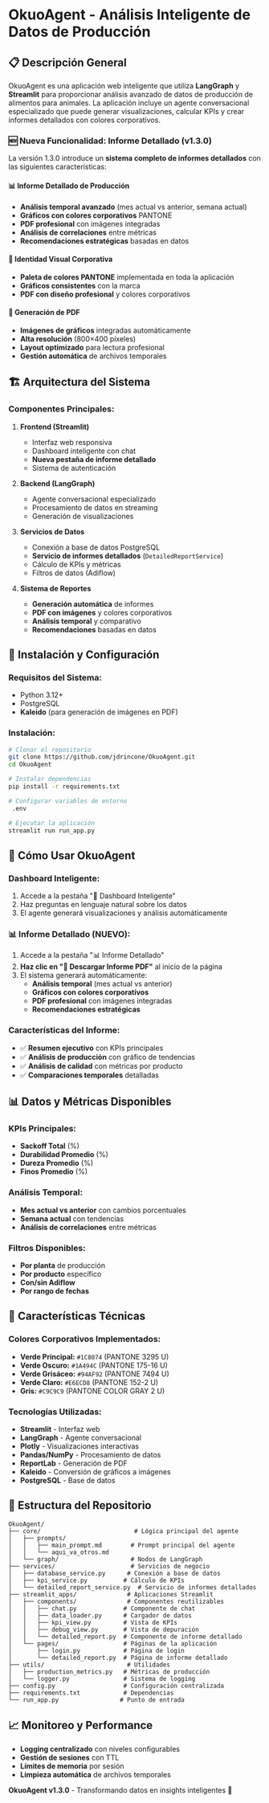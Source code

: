 # OkuoAgent - Análisis Inteligente de Datos de Producción

## 📋 Descripción General

OkuoAgent es una aplicación web inteligente que utiliza **LangGraph** y **Streamlit** para proporcionar análisis avanzado de datos de producción de alimentos para animales. La aplicación incluye un agente conversacional especializado que puede generar visualizaciones, calcular KPIs y crear informes detallados con colores corporativos.

### 🆕 **Nueva Funcionalidad: Informe Detallado (v1.3.0)**

La versión 1.3.0 introduce un **sistema completo de informes detallados** con las siguientes características:

#### 📊 **Informe Detallado de Producción**
- **Análisis temporal avanzado** (mes actual vs anterior, semana actual)
- **Gráficos con colores corporativos** PANTONE
- **PDF profesional** con imágenes integradas
- **Análisis de correlaciones** entre métricas
- **Recomendaciones estratégicas** basadas en datos

#### 🎨 **Identidad Visual Corporativa**
- **Paleta de colores PANTONE** implementada en toda la aplicación
- **Gráficos consistentes** con la marca
- **PDF con diseño profesional** y colores corporativos

#### 📄 **Generación de PDF**
- **Imágenes de gráficos** integradas automáticamente
- **Alta resolución** (800×400 píxeles)
- **Layout optimizado** para lectura profesional
- **Gestión automática** de archivos temporales

## 🏗️ Arquitectura del Sistema

### **Componentes Principales:**

1. **Frontend (Streamlit)**
   - Interfaz web responsiva
   - Dashboard inteligente con chat
   - **Nueva pestaña de informe detallado**
   - Sistema de autenticación

2. **Backend (LangGraph)**
   - Agente conversacional especializado
   - Procesamiento de datos en streaming
   - Generación de visualizaciones

3. **Servicios de Datos**
   - Conexión a base de datos PostgreSQL
   - **Servicio de informes detallados** (`DetailedReportService`)
   - Cálculo de KPIs y métricas
   - Filtros de datos (Adiflow)

4. **Sistema de Reportes**
   - **Generación automática** de informes
   - **PDF con imágenes** y colores corporativos
   - **Análisis temporal** y comparativo
   - **Recomendaciones** basadas en datos

## 🚀 Instalación y Configuración

### **Requisitos del Sistema:**
- Python 3.12+
- PostgreSQL
- **Kaleido** (para generación de imágenes en PDF)

### **Instalación:**
```bash
# Clonar el repositorio
git clone https://github.com/jdrincone/OkuoAgent.git
cd OkuoAgent

# Instalar dependencias
pip install -r requirements.txt

# Configurar variables de entorno
 .env

# Ejecutar la aplicación
streamlit run run_app.py
```

## 📖 Cómo Usar OkuoAgent

### **Dashboard Inteligente:**
1. Accede a la pestaña "💬 Dashboard Inteligente"
2. Haz preguntas en lenguaje natural sobre los datos
3. El agente generará visualizaciones y análisis automáticamente

### **📊 Informe Detallado (NUEVO):**
1. Accede a la pestaña "📊 Informe Detallado"
2. **Haz clic en "📄 Descargar Informe PDF"** al inicio de la página
3. El sistema generará automáticamente:
   - **Análisis temporal** (mes actual vs anterior)
   - **Gráficos con colores corporativos**
   - **PDF profesional** con imágenes integradas
   - **Recomendaciones estratégicas**

### **Características del Informe:**
- ✅ **Resumen ejecutivo** con KPIs principales
- ✅ **Análisis de producción** con gráfico de tendencias
- ✅ **Análisis de calidad** con métricas por producto
- ✅ **Comparaciones temporales** detalladas

## 📊 Datos y Métricas Disponibles

### **KPIs Principales:**
- **Sackoff Total** (%)
- **Durabilidad Promedio** (%)
- **Dureza Promedio** (%)
- **Finos Promedio** (%)

### **Análisis Temporal:**
- **Mes actual vs anterior** con cambios porcentuales
- **Semana actual** con tendencias
- **Análisis de correlaciones** entre métricas

### **Filtros Disponibles:**
- **Por planta** de producción
- **Por producto** específico
- **Con/sin Adiflow**
- **Por rango de fechas**

## 🎨 Características Técnicas

### **Colores Corporativos Implementados:**
- **Verde Principal:** `#1C8074` (PANTONE 3295 U)
- **Verde Oscuro:** `#1A494C` (PANTONE 175-16 U)
- **Verde Grisáceo:** `#94AF92` (PANTONE 7494 U)
- **Verde Claro:** `#E6ECD8` (PANTONE 152-2 U)
- **Gris:** `#C9C9C9` (PANTONE COLOR GRAY 2 U)

### **Tecnologías Utilizadas:**
- **Streamlit** - Interfaz web
- **LangGraph** - Agente conversacional
- **Plotly** - Visualizaciones interactivas
- **Pandas/NumPy** - Procesamiento de datos
- **ReportLab** - Generación de PDF
- **Kaleido** - Conversión de gráficos a imágenes
- **PostgreSQL** - Base de datos

## 📁 Estructura del Repositorio

```
OkuoAgent/
├── core/                          # Lógica principal del agente
│   ├── prompts/
│   │   ├── main_prompt.md        # Prompt principal del agente
│   │   └── aqui_va_otros.md  
│   └── graph/                    # Nodos de LangGraph
├── services/                     # Servicios de negocio
│   ├── database_service.py      # Conexión a base de datos
│   ├── kpi_service.py          # Cálculo de KPIs
│   └── detailed_report_service.py  # Servicio de informes detallados
├── streamlit_apps/              # Aplicaciones Streamlit
│   ├── components/              # Componentes reutilizables
│   │   ├── chat.py             # Componente de chat
│   │   ├── data_loader.py      # Cargador de datos
│   │   ├── kpi_view.py         # Vista de KPIs
│   │   ├── debug_view.py       # Vista de depuración
│   │   └── detailed_report.py  # Componente de informe detallado
│   └── pages/                  # Páginas de la aplicación
│       ├── login.py            # Página de login
│       └── detailed_report.py  # Página de informe detallado
├── utils/                       # Utilidades
│   ├── production_metrics.py   # Métricas de producción
│   └── logger.py               # Sistema de logging
├── config.py                   # Configuración centralizada
├── requirements.txt            # Dependencias
└── run_app.py                 # Punto de entrada
```

## 📈 Monitoreo y Performance

- **Logging centralizado** con niveles configurables
- **Gestión de sesiones** con TTL
- **Límites de memoria** por sesión
- **Limpieza automática** de archivos temporales

**OkuoAgent v1.3.0** - Transformando datos en insights inteligentes 🚀

